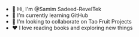 - 👋 Hi, I'm @Samim Sadeed-RevelTek
- 🌱 I’m currently learning GitHub
- 👯 I’m looking to collaborate on Tao Fruit Projects
- ❤ I love reading books and exploring new things


